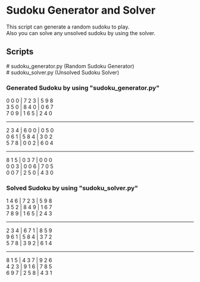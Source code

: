 # Sudoku Generator and Solver

This script can generate a random sudoku to play.  
Also you can solve any unsolved sudoku by using the solver.

## Scripts
\# sudoku_generator.py (Random Sudoku Generator)  
\# sudoku_solver.py (Unsolved Sudoku Solver)

### Generated Sudoku by using "sudoku_generator.py"

0 0 0 | 7 2 3 | 5 9 8  
3 5 0 | 8 4 0 | 0 6 7  
7 0 9 | 1 6 5 | 2 4 0  
- - - - - - - - - - -  
2 3 4 | 6 0 0 | 0 5 0  
0 6 1 | 5 8 4 | 3 0 2  
5 7 8 | 0 0 2 | 6 0 4  
- - - - - - - - - - -  
8 1 5 | 0 3 7 | 0 0 0  
0 0 3 | 0 0 6 | 7 0 5  
0 0 7 | 2 5 0 | 4 3 0  


### Solved Sudoku by using "sudoku_solver.py"

1 4 6 | 7 2 3 | 5 9 8  
3 5 2 | 8 4 9 | 1 6 7  
7 8 9 | 1 6 5 | 2 4 3  
- - - - - - - - - - -  
2 3 4 | 6 7 1 | 8 5 9  
9 6 1 | 5 8 4 | 3 7 2  
5 7 8 | 3 9 2 | 6 1 4  
- - - - - - - - - - -  
8 1 5 | 4 3 7 | 9 2 6  
4 2 3 | 9 1 6 | 7 8 5  
6 9 7 | 2 5 8 | 4 3 1